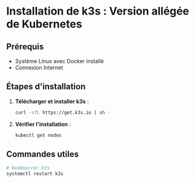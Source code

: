 # Installation de k3s : Version allégée de Kubernetes

## Prérequis
- Système Linux avec Docker installé
- Connexion Internet

## Étapes d'installation
1. **Télécharger et installer k3s** :
   ```bash
   curl -sfL https://get.k3s.io | sh -
   ```

2. **Vérifier l'installation** :
   ```bash
   kubectl get nodes
   ```

## Commandes utiles
   ```bash
   # Redémarrer k3s
   systemctl restart k3s
   ```
